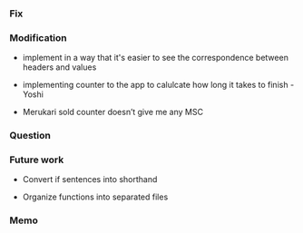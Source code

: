 ### Fix

### Modification

- implement in a way that it's easier to see the correspondence between headers and values

- implementing counter to the app to calulcate how long it takes to finish - Yoshi

- Merukari sold counter doesn’t give me any MSC

### Question

### Future work

- Convert if sentences into shorthand

- Organize functions into separated files

### Memo
